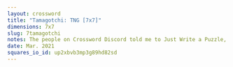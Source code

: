 ```yaml
---
layout: crossword
title: "Tamagotchi: TNG [7x7]"
dimensions: 7x7
slug: 7tamagotchi
notes: The people on Crossword Discord told me to Just Write a Puzzle, so I did.
date: Mar. 2021
squares_io_id: up2xbvb3mp3g89hd82sd
---
```

